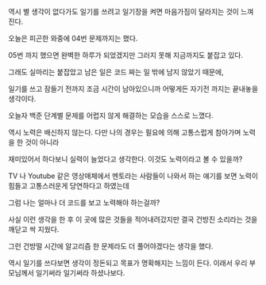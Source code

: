 역시 별 생각이 없다가도 일기를 쓰려고 일기장을 켜면 마음가짐이 달라지는 것이 느껴진다.



오늘은 피곤한 와중에 04번 문제까지는 했다.

05번 까지 했으면 완벽한 하루가 되었겠지만 그러지 못해 지금까지도 붙잡고 있다.

그래도 실마리는 붙잡았고 남은 일은 코드 짜는 일 밖에 남지 않았기 때문에,

일기를 쓰고 잠들기 전까지 조금 시간이 남아있으니까 어떻게든 자기전 까지는 끝내놓을 생각이다.



오늘자 백준 단계별 문제를 어렵지 않게 해결하는 모습을 스스로 느꼈다.

역시 노력은 배신하지 않는다. 다만 나의 경우는 필요에 의해 고통스럽게 참아가며 노력을 한 것이 아니라

재미있어서 하다보니 실력이 늘었다고 생각한다. 이것도 노력이라고 볼 수 있을까?

TV 나 Youtube 같은 영상매체에서 멘토라는 사람들이 나와서 하는 얘기를 보면 노력이 힘들고 고통스러운게 당연하다고 하였는데

그럼 나는 얼마나 더 코드를 보고 노력해야 하는걸까?

사실 이런 생각을 한 후 이 곳에 많은 것들을 적어내려갔지만 결국 건방진 소리라는 것을 깨닫고 싹 지웠다.

그런 건방떨 시간에 알고리즘 한 문제라도 더 풀어야겠다는 생각을 했다.



역시 일기를 쓰다보면 생각이 정돈되고 목표가 명확해지는 느낌이 든다. 이래서 우리 부모님께서 일기써라 일기써라 하셨나보다.